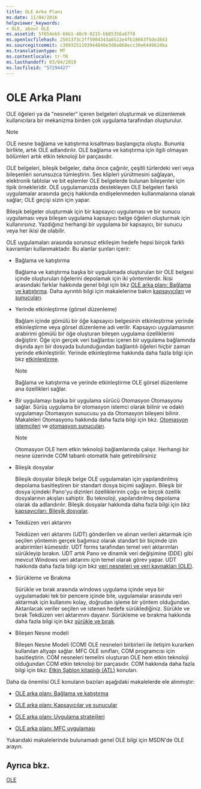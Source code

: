 ```yaml
---
title: OLE Arka Planı
ms.date: 11/04/2016
helpviewer_keywords:
- OLE, about OLE
ms.assetid: 5f654eb5-66b1-40c9-9215-bb85356a67f8
ms.openlocfilehash: 2501373c2ff5904343a6522e4fb18663f5de3843
ms.sourcegitcommit: c3093251193944840e3d0a068ecc30e6449624ba
ms.translationtype: MT
ms.contentlocale: tr-TR
ms.lasthandoff: 03/04/2019
ms.locfileid: "57294427"
---
```

# <a name="ole-background"></a>OLE Arka Planı

OLE öğeleri ya da "nesneler" içeren belgeleri oluşturmak ve düzenlemek kullanıcılara bir mekanizma birden çok uygulama tarafından oluşturulur.

> [!NOTE]
>  OLE nesne bağlama ve katıştırma kısaltması başlangıçta oluştu. Bununla birlikte, artık OLE adlandırılır. OLE bağlama ve katıştırma için ilgili olmayan bölümleri artık etkin teknoloji bir parçasıdır.

OLE belgeleri, bileşik belgeler, daha önce çağırılır, çeşitli türlerdeki veri veya bileşenleri sorunsuzca tümleştirin. Ses klipleri yürütmesini sağlayan, elektronik tablolar ve bit eşlemler OLE belgelerde bulunan bileşenler için tipik örnekleridir. OLE uygulamanızda destekleyen OLE belgeleri farklı uygulamalar arasında geçiş hakkında endişelenmeden kullanmalarına olanak sağlar; OLE geçişi sizin için yapar.

Bileşik belgeler oluşturmak için bir kapsayıcı uygulaması ve bir sunucu uygulaması veya bileşen uygulama kapsayıcı belge öğeleri oluşturmak için kullanırsınız. Yazdığınız herhangi bir uygulama bir kapsayıcı, bir sunucu veya her ikisi de olabilir.

OLE uygulamaları arasında sorunsuz etkileşim hedefe hepsi birçok farklı kavramları kullanmaktadır. Bu alanlar şunları içerir:

- Bağlama ve katıştırma

   Bağlama ve katıştırma başka bir uygulamada oluşturulan bir OLE belgesi içinde oluşturulan öğelerini depolamak için iki yöntemlerdir. İkisi arasındaki farklar hakkında genel bilgi için bkz [OLE arka planı: Bağlama ve katıştırma](../mfc/ole-background-linking-and-embedding.md). Daha ayrıntılı bilgi için makalelerine bakın [kapsayıcıları](../mfc/containers.md) ve [sunucuları](../mfc/servers.md).

- Yerinde etkinleştirme (görsel düzenleme)

   Bağlam içinde gömülü bir öğe kapsayıcı belgesinin etkinleştirme yerinde etkinleştirme veya görsel düzenleme adı verilir. Kapsayıcı uygulamasının arabirimi gömülü bir öğe oluşturan bileşen uygulama özelliklerini değiştirir. Öğe için gerçek veri bağlantısı içeren bir uygulama bağlamında dışında ayrı bir dosyada bulunduğundan bağlantılı öğeleri hiçbir zaman yerinde etkinleştirilir. Yerinde etkinleştirme hakkında daha fazla bilgi için bkz [etkinleştirme](../mfc/activation-cpp.md).

   > [!NOTE]
   > Bağlama ve katıştırma ve yerinde etkinleştirme OLE görsel düzenleme ana özellikleri sağlar.

- Bir uygulamayı başka bir uygulama sürücü Otomasyon Otomasyonu sağlar. Sürüş uygulama bir otomasyon istemci olarak bilinir ve odaklı uygulamayı Otomasyon sunucusu ya da Otomasyon bileşeni bilinir. Makaleleri Otomasyonu hakkında daha fazla bilgi için bkz. [Otomasyon istemcileri](../mfc/automation-clients.md) ve [otomasyon sunucuları](../mfc/automation-servers.md).

   > [!NOTE]
   > Otomasyon OLE hem etkin teknoloji bağlamlarında çalışır. Herhangi bir nesne üzerinde COM tabanlı otomatik hale getirebilirsiniz

- Bileşik dosyalar

   Bileşik dosyalar bileşik belge OLE uygulamaları için yapılandırılmış depolama basitleştiren bir standart dosya biçimi sağlayın. Bileşik bir dosya içindeki Pano'yu dizinleri özelliklerinin çoğu ve birçok özellik dosyalarının akışları sahiptir. Bu teknoloji, yapılandırılmış depolama olarak da adlandırılır. Bileşik dosyalar hakkında daha fazla bilgi için bkz [kapsayıcıları: Bileşik dosyalar](../mfc/containers-compound-files.md).

- Tekdüzen veri aktarımı

   Tekdüzen veri aktarımı (UDT) gönderilen ve alınan verileri aktarmak için seçilen yöntemin gerçek bağımsız olarak standart bir biçimde izin arabirimleri kümesidir. UDT forms tarafından temel veri aktarımları sürükleyip bırakın. UDT artık Pano ve dinamik veri değişimine (DDE) gibi mevcut Windows veri aktarımı için temel olarak görev yapar. UDT hakkında daha fazla bilgi için bkz [veri nesneleri ve veri kaynakları (OLE)](../mfc/data-objects-and-data-sources-ole.md).

- Sürükleme ve Bırakma

   Sürükle ve bırak arasında windows uygulama içinde veya bir uygulamadaki tek bir pencere içinde bile, uygulamalar arasında veri aktarmak için kullanımı kolay, doğrudan işleme bir yöntem olduğundan. Aktarılacak veriler seçilen ve istenen hedefe sürüklediğiniz. Sürükle ve bırak Tekdüzen veri aktarımını dayanır. Sürükleme ve bırakma hakkında daha fazla bilgi için bkz [sürükle ve bırak](../mfc/drag-and-drop-ole.md).

- Bileşen Nesne modeli

   Bileşen Nesne Modeli (COM) OLE nesneleri birbirleri ile iletişim kurarken kullanılan altyapı sağlar. MFC OLE sınıfları, COM programcısı için basitleştirin. COM nesneleri temelini oluşturan OLE hem etkin teknoloji olduğundan COM etkin teknoloji bir parçasıdır. COM hakkında daha fazla bilgi için bkz: [Etkin Şablon kitaplığı (ATL)](../atl/active-template-library-atl-concepts.md) konuları.

Daha da önemlisi OLE konuların bazıları aşağıdaki makalelerde ele alınmıştır:

- [OLE arka planı: Bağlama ve katıştırma](../mfc/ole-background-linking-and-embedding.md)

- [OLE arka planı: Kapsayıcılar ve sunucular](../mfc/ole-background-containers-and-servers.md)

- [OLE arka planı: Uygulama stratejileri](../mfc/ole-background-implementation-strategies.md)

- [OLE arka planı: MFC uygulaması](../mfc/ole-background-mfc-implementation.md)

Yukarıdaki makalelerinde bulunamadı genel OLE bilgi için MSDN'de OLE arayın.

## <a name="see-also"></a>Ayrıca bkz.

[OLE](../mfc/ole-in-mfc.md)
